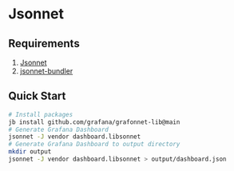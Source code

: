 # Jsonnet

## Requirements

1. [Jsonnet](https://github.com/google/go-jsonnet)
2. [jsonnet-bundler](https://github.com/jsonnet-bundler/jsonnet-bundler/)

## Quick Start

```bash
# Install packages
jb install github.com/grafana/grafonnet-lib@main
# Generate Grafana Dashboard
jsonnet -J vendor dashboard.libsonnet
# Generate Grafana Dashboard to output directory
mkdir output
jsonnet -J vendor dashboard.libsonnet > output/dashboard.json
```
